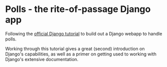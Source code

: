 # Polls - the rite-of-passage Django app

Following the [official Django tutorial](https://docs.djangoproject.com/en/2.1/intro/) to build out a Django webapp to handle polls.

Working through this tutorial gives a great (second) introduction on Django's capabilities, as well as a primer on getting used to working with Django's
extensive documentation.
